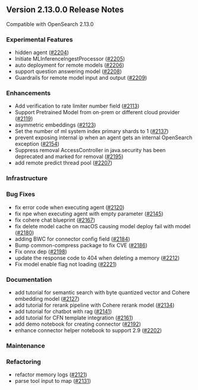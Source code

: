 ## Version 2.13.0.0 Release Notes

Compatible with OpenSearch 2.13.0


### Experimental Features
* hidden agent ([#2204](https://github.com/opensearch-project/ml-commons/pull/2204))
* Initiate MLInferencelngestProcessor ([#2205](https://github.com/opensearch-project/ml-commons/pull/2205))
* auto deployment for remote models ([#2206](https://github.com/opensearch-project/ml-commons/pull/2206))
* support question answering model ([#2208](https://github.com/opensearch-project/ml-commons/pull/2208))
* Guardrails for remote model input and output ([#2209](https://github.com/opensearch-project/ml-commons/pull/2209))

### Enhancements
* Add verification to rate limiter number field ([#2113](https://github.com/opensearch-project/ml-commons/pull/2113))
* Support Pretrained Model from on-prem or different cloud provider ([#2119](https://github.com/opensearch-project/ml-commons/pull/2119))
* asymmetric embeddings ([#2123](https://github.com/opensearch-project/ml-commons/pull/2123))
* Set the number of ml system index primary shards to 1 ([#2137](https://github.com/opensearch-project/ml-commons/pull/2137))
* prevent exposing internal ip when an agent gets an internal OpenSearch exception ([#2154](https://github.com/opensearch-project/ml-commons/pull/2154))
* Suppress removal AccessController in java.security has been deprecated and marked for removal ([#2195](https://github.com/opensearch-project/ml-commons/pull/2195))
* add remote predict thread pool ([#2207](https://github.com/opensearch-project/ml-commons/pull/2207))

### Infrastructure


### Bug Fixes
* fix error code when executing agent ([#2120](https://github.com/opensearch-project/ml-commons/pull/2120))
* fix npe when executing agent with empty parameter ([#2145](https://github.com/opensearch-project/ml-commons/pull/2145))
* fix cohere chat blueprint ([#2167](https://github.com/opensearch-project/ml-commons/pull/2167))
* fix delete model cache on macOS causing model deploy fail with model ([#2180](https://github.com/opensearch-project/ml-commons/pull/2180))
* adding BWC for connector config field ([#2184](https://github.com/opensearch-project/ml-commons/pull/2184))
* Bump common-compress package to fix CVE ([#2186](https://github.com/opensearch-project/ml-commons/pull/2186))
* Fix onnx dep ([#2198](https://github.com/opensearch-project/ml-commons/pull/2198))
* update the response code to 404 when deleting a memory ([#2212](https://github.com/opensearch-project/ml-commons/pull/2212))
* Fix model enable flag not loading ([#2221](https://github.com/opensearch-project/ml-commons/pull/2221))

### Documentation
* add tutorial for semantic search with byte quantized vector and Cohere embedding model ([#2127](https://github.com/opensearch-project/ml-commons/pull/2127))
* add tutorial for rerank pipeline with Cohere rerank model ([#2134](https://github.com/opensearch-project/ml-commons/pull/2134))
* add tutorial for chatbot with rag ([#2141](https://github.com/opensearch-project/ml-commons/pull/2141))
* add tutorial for CFN template integration ([#2161](https://github.com/opensearch-project/ml-commons/pull/2161))
* add demo notebook for creating connector ([#2192](https://github.com/opensearch-project/ml-commons/pull/2192))
* enhance connector helper notebook to support 2.9 ([#2202](https://github.com/opensearch-project/ml-commons/pull/2202))


### Maintenance


### Refactoring
* refactor memory logs ([#2121](https://github.com/opensearch-project/ml-commons/pull/2121))
* parse tool input to map ([#2131](https://github.com/opensearch-project/ml-commons/pull/2131))




